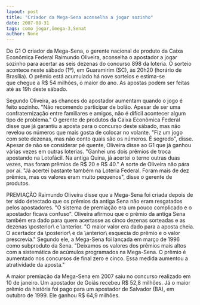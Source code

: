 ```yaml
---
layout: post
title: "Criador da Mega-Sena aconselha a jogar sozinho"
date: 2007-08-31
tags: como jogar,ômega-3,Senat
author: None
---
```

Do G1
O criador da Mega-Sena, o gerente nacional de produto da Caixa Econ&ocirc;mica Federal Raimundo Oliveira, aconselha o apostador a jogar sozinho para acertar as seis dezenas do concurso 898 da loteria. O sorteio acontece neste s&aacute;bado (1&ordm;), em Guaramirim (SC), &agrave;s 20h20 (hor&aacute;rio de Bras&iacute;lia). O pr&ecirc;mio est&aacute; acumulado h&aacute; nove sorteios e&nbsp;estima-se que&nbsp;chegue a R$ 54 milh&otilde;es, o maior do ano. As apostas podem ser feitas at&eacute; as 19h deste s&aacute;bado.

Segundo Oliveira, as chances do apostador aumentam quando o jogo &eacute; feito sozinho. &quot;N&atilde;o recomendo participar de bol&atilde;o. Apesar de ser uma confraterniza&ccedil;&atilde;o entre familiares e amigos, n&atilde;o &eacute; dif&iacute;cil acontecer algum tipo de problema.&quot; 
O gerente de produtos da Caixa Econ&ocirc;mica Federal disse que j&aacute; garantiu a aposta para o concurso deste s&aacute;bado, mas n&atilde;o revelou os n&uacute;meros que mais gosta de colocar no volante. &quot;Fiz um jogo com sete dezenas, mas n&atilde;o conto quais s&atilde;o os n&uacute;meros. &Eacute; segredo&quot;, disse. 
Apesar de n&atilde;o se considerar p&eacute; quente, Oliveira disse ao G1 que j&aacute; ganhou v&aacute;rias vezes em outras loterias. &quot;Ganhei uns dois pr&ecirc;mios de troca apostando na Lotof&aacute;cil. Na antiga Quina, j&aacute; acertei o terno outras duas vezes, mas foram pr&ecirc;mios de R$ 20 e R$ 40.&quot; 
A sorte de Oliveira n&atilde;o p&aacute;ra por a&iacute;. &quot;J&aacute; acertei bastante tamb&eacute;m na Loteria Federal. Foram mais de dez pr&ecirc;mios, mas os valores eram muito pequenos&quot;, disse o gerente de produtos. 

PREMIA&Ccedil;&Atilde;O
Raimundo Oliveira disse que a Mega-Sena foi criada depois de ter sido detectado que os pr&ecirc;mios da antiga Sena n&atilde;o eram resgatados pelos apostadores. &quot;O sistema de premia&ccedil;&atilde;o era um pouco complicado e o apostador ficava confuso&quot;. 
Oliveira afirmou que o pr&ecirc;mio da antiga Sena tamb&eacute;m era dado para quem acertasse as cinco dezenas sorteadas e as dezenas \posterior\ e \anterior\. &quot;O maior valor era dado para a aposta cheia. O acertador da \posterior\ e da \anterior\ esquecia do pr&ecirc;mio e o valor prescrevia.&quot; 
Segundo ele, a Mega-Sena foi lan&ccedil;ada em mar&ccedil;o de 1996 como subproduto da Sena. &quot;Deixamos os valores dos pr&ecirc;mios mais altos com a sistem&aacute;tica de ac&uacute;mulos programados na Mega-Sena. O pr&ecirc;mio &eacute; aumentado nos concursos de final zero e cinco. Essa medida aumentou a atratividade da aposta.&quot;&nbsp;

A maior premia&ccedil;&atilde;o da Mega-Sena em 2007 saiu no concurso realizado em 10 de janeiro. Um apostador de Goi&aacute;s recebeu R$ 52,8 milh&otilde;es. J&aacute; o maior pr&ecirc;mio da hist&oacute;ria foi pago para um apostador de Salvador (BA), em outubro de 1999. Ele ganhou R$ 64,9 milh&otilde;es. 